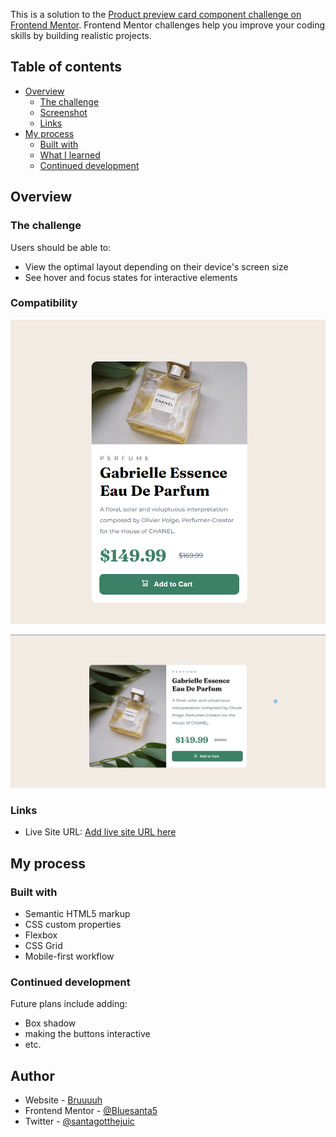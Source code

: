 
This is a solution to the [Product preview card component challenge on Frontend Mentor](https://www.frontendmentor.io/challenges/product-preview-card-component-GO7UmttRfa). Frontend Mentor challenges help you improve your coding skills by building realistic projects. 

## Table of contents

- [Overview](#overview)
  - [The challenge](#the-challenge)
  - [Screenshot](#screenshot)
  - [Links](#links)
- [My process](#my-process)
  - [Built with](#built-with)
  - [What I learned](#what-i-learned)
  - [Continued development](#continued-development)


## Overview

### The challenge

Users should be able to:

- View the optimal layout depending on their device's screen size
- See hover and focus states for interactive elements

### Compatibility

![mobile.png](./images/mobile.png)


![Desk.png](./images/Desk.png)

### Links

- Live Site URL: [Add live site URL here](https://derrick-ndemo.github.io/Bruuh.github.io/)

## My process

### Built with

- Semantic HTML5 markup
- CSS custom properties
- Flexbox
- CSS Grid
- Mobile-first workflow


### Continued development

Future plans include adding:
- Box shadow
- making the buttons interactive
- etc.



## Author

- Website - [Bruuuuh](https://derrick-ndemo.github.io/Bruuh.github.io/)
- Frontend Mentor - [@Bluesanta5](https://www.frontendmentor.io/profile/Bluesanta5)
- Twitter - [@santagotthejuic](https://www.twitter.com/santagotthejuic)
